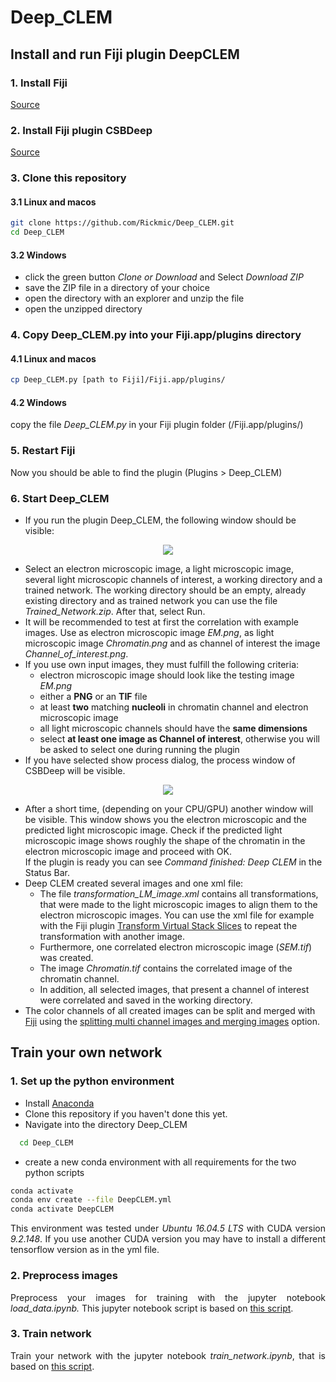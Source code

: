 # Deep_CLEM

## Install and run Fiji plugin DeepCLEM

### 1. Install Fiji


<p align="justify">
  <a href="https://imagej.net/Fiji/Downloads">Source</a>
</p>


### 2. Install Fiji plugin CSBDeep


<p align="justify">
  <a href="https://github.com/CSBDeep/CSBDeep_website/wiki/CSBDeep-in-Fiji-%E2%80%93-Installation">Source</a>
</p>


### 3. Clone this repository

#### 3.1 Linux and macos

```sh
git clone https://github.com/Rickmic/Deep_CLEM.git
cd Deep_CLEM
```

#### 3.2 Windows

<p align="justify">
  <ul>
    <li>
      click the green button <i>Clone or Download</i> and Select <i>Download ZIP</i>
    </li>
    <li>
      save the ZIP file in a directory of your choice
    </li>
    <li>
      open the directory with an explorer and unzip the file
    </li>
    <li>
      open the unzipped directory 
    </li>
  </ul>
</p>

### 4. Copy Deep_CLEM.py into your Fiji.app/plugins directory

#### 4.1 Linux and macos

```sh
cp Deep_CLEM.py [path to Fiji]/Fiji.app/plugins/
```

#### 4.2 Windows

<p align="justify">
  copy the file <i>Deep_CLEM.py</i> in your Fiji plugin folder (/Fiji.app/plugins/)
</p>

### 5. Restart Fiji

<p align="justify">
  Now you should be able to find the plugin (Plugins > Deep_CLEM)
</p>

### 6. Start Deep_CLEM


<p align="justify">
  <ul>
    <li>
      If you run the plugin Deep_CLEM, the following window should be visible:
    </li>
  </ul>
</p>



<p align="center"> 
  <img src="../assets/GUI1.png">
</p>


<p align="justify">
  <ul>
    <li>
      Select an electron microscopic image, a light microscopic image, several light microscopic channels of interest, a   working directory and a trained network. The working directory should be an empty, already existing directory and as trained network you can use the file <i>Trained_Network.zip</i>. After that, select Run. 
    </li>
    <li>
      It will be recommended to test at first the correlation with example images. Use as electron microscopic image <i>EM.png</i>, as light microscopic image <i>Chromatin.png</i> and as channel of interest the image <i>Channel_of_interest.png</i>.
    </li>
    <li>
      If you use own input images, they must fulfill the following criteria:
      <ul>
        <li>
          electron microscopic image should look like the testing image <i>EM.png</i>
        </li>
        <li>
          either a <b>PNG</b> or an <b>TIF</b> file
        </li>
        <li>
          at least <b>two</b> matching <b>nucleoli</b> in chromatin channel and electron microscopic image
        </li>
        <li>
          all light microscopic channels should have the <b>same dimensions</b>
        </li>
        <li>
          select <b>at least one image as Channel of interest</b>, otherwise you will be asked to select one during running the plugin
        </li>
      </ul>
    </li>
    <li>
      If you have selected show process dialog, the process window of CSBDeep will be visible.
    </li>
  </ul>
</p>



<p align="center"> 
  <img src="../assets/GUI2.png">
</p>


<p align="justify"> 
  <ul>
    <li>
      After a short time, (depending on your CPU/GPU) another window will be visible. This window shows you the electron microscopic and the predicted light microscopic image. Check if the predicted light microscopic image shows roughly the shape of the chromatin in the electron microscopic image and proceed with OK. 
    </li
    <li>
      If the plugin is ready you can see <i>Command finished: Deep CLEM</i> in the Status Bar.
    </li>
    <li>
      Deep CLEM created several images and one xml file: 
      <ul>
        <li>
          The file <i>transformation_LM_image.xml</i> contains all transformations, that were made to the light microscopic images to align them to the electron microscopic images. You can use the xml file for example with the Fiji plugin <a href="https://imagej.net/Transform_Virtual_Stack_Slices">Transform Virtual Stack Slices</a> to repeat the transformation with another image.
        </li>
        <li>
          Furthermore, one correlated electron microscopic image (<i>SEM.tif</i>) was created.
        </li>
        <li>
          The image <i>Chromatin.tif</i> contains the correlated image of the chromatin channel.
        </li>
        <li>
          In addition, all selected images, that present a channel of interest were correlated and saved in the working directory.
        </li>
      </ul>
    </li>
    <li>
      The color channels of all created images can be split and merged with <a href="https://fiji.sc/">Fiji</a> using the <a href="https://imagej.net/Color_Image_Processing">splitting multi channel images and merging images</a> option.
    </li>
  </ul>
</p>



## Train your own network

### 1. Set up the python environment

<p align="justify">
  <ul>
    <li>
      Install <a href="https://www.anaconda.com/distribution/">Anaconda</a>
    </li>
    <li>
      Clone this repository if you haven't done this yet.
    </li>
    <li>
      Navigate into the directory Deep_CLEM
    </li>
  </ul>
</p>

```sh
  cd Deep_CLEM
  ```
<p align="justify">
  <ul>
    <li>
      create a new conda environment with all requirements for the two python scripts
    </li>
  </ul>
</p>

  ```sh
  conda activate
  conda env create --file DeepCLEM.yml
  conda activate DeepCLEM
  ```
  
<p align="justify">
  This environment was tested under <i>Ubuntu 16.04.5 LTS</i> with CUDA version <i>9.2.148</i>. If you use another CUDA version you may   have to install a different tensorflow version as in the yml file.
</p>


### 2. Preprocess images

<p align="justify">
  Preprocess your images for training with the jupyter notebook <i>load_data.ipynb.</i> This jupyter notebook script is based on <a href="https://nbviewer.jupyter.org/url/csbdeep.bioimagecomputing.com/examples/denoising3D/1_datagen.ipynb">this script</a>.
</p>

### 3. Train network

<p align="justify">
  Train your network with the jupyter notebook <i>train_network.ipynb</i>, that is based on <a href="https://nbviewer.jupyter.org/url/csbdeep.bioimagecomputing.com/examples/denoising3D/2_training.ipynb">this script</a>.
</p>

